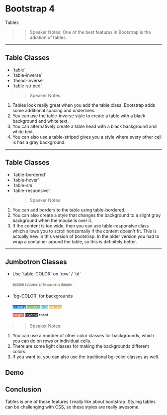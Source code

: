 <!-- .slide: data-state="title" -->
# Bootstrap 4
Tables

>> Speaker Notes:
One of the best features in Bootstrap is the addition of tables.

---

<!-- .slide: data-state="hasicon" -->

## <i class="fa fa-table"></i> Table Classes

<ul>
	<li class="fragment">`table`</li>
	<li class="fragment">`table-inverse`</li>
	<li class="fragment">`thead-inverse`</li>
	<li class="fragment">`table-striped`</li>
</ul>

>> Speaker Notes:
1. Tables look really great when you add the table class. Bootstrap adds some additional spacing and underlines.
2. You can use the table-inverse style to create a table with a black background and white text.
3. You can alternatively create a table head with a black background and white text.
4. You can also use a table-striped gives you a style where every other cell is has a gray background.

---

<!-- .slide: data-state="hasicon" -->

## <i class="fa fa-table"></i> Table Classes

<ul>
	<li>`table-bordered`</li>
	<li class="fragment">`table-hover`</li>
	<li class="fragment">`table-sm`</li>
	<li class="fragment">`table-responsive`</li>
</ul>

>> Speaker Notes:
1. You can add borders to the table using table-bordered.
2. You can also create a style that changes the background to a slight gray background when the mouse is over it.
3. If the content is too wide, then you can use table-responsive class which allows you to scroll horizontally if the content doesn't fit. This is actually new in this version of bootstrap. In the older version you had to wrap a container around the table, so this is definitely better.

---

<!-- .slide: data-state="hasicon" -->

## <i class="fa fa-table"></i> Jumbotron Classes

<ul>
	<li class="fragment"><p contenteditable>Use `table-COLOR` on `row` / `td`</p>
		<small style="line-height: 220%; vertical-align: text-bottom;">
			<code style="background:#D1D1D1; color:#555;">active</code>
			<code style="background:#dff0d8; color:#555;">success</code>
			<code style="background:#d9edf7; color:#555;">info</code>
			<code style="background:#fcf8e3; color:#555;">warning</code>
			<code style="background:#f2dede; color:#555;">danger</code>
		</small>
	</li>
	<li class="fragment"><p contenteditable>`bg-COLOR` for backgrounds</p>
		<small style="line-height: 220%; vertical-align: text-bottom;">
			<code style="background:#0275d8; color:white;">primary</code>
			<code style="background:#5cb85c; color:white;">success</code>
			<code style="background:#5bc0de; color:white;">info</code>
			<code style="background:#f0ad4e; color:white;">warning</code><br>
			<code style="background:#D9534E; color:white;">danger</code>
			<code style="background:#292b2c; color:white;">inverse</code>
			<code style="background:#f7f7f7; color:black;">faded</code>
		</small>
	</li>	
</ul>

>> Speaker Notes:
1. You can use a number of other color classes for backgrounds, which you can do on rows or individual cells.
2. There are some light classes for making the backgrounds different colors.
3. If you want to, you can also use the traditional bg-color classes as well.

## Demo

## Conclusion
Tables is one of those features I really like about bootstrap. Styling tables can be challenging with CSS, so these styles are really awesome.